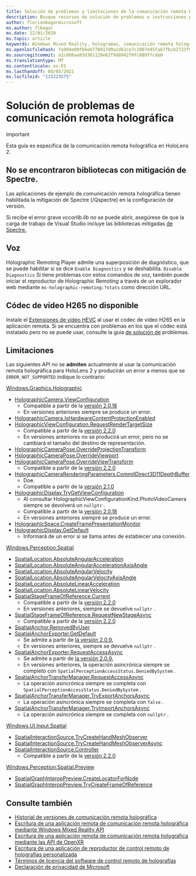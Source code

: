 ```yaml
---
title: Solución de problemas y limitaciones de la comunicación remota holográfica
description: Busque recursos de solución de problemas e instrucciones para la característica de comunicación remota holográfica en HoloLens 2 dispositivos.
author: florianbagarmicrosoft
ms.author: flbagar
ms.date: 12/01/2020
ms.topic: article
keywords: Windows Mixed Reality, hologramas, comunicación remota holográfica, representación remota, representación en red, HoloLens, hologramas remotos, solución de problemas, ayuda, casco de realidad mixta, casco de realidad mixta de Windows, casco de realidad virtual
ms.openlocfilehash: fa984e89fb6eb770917d9a1d62ce7c1007d45fab7fbcb2723f9642ac81814054
ms.sourcegitcommit: a1c086aa83d381129e62f9d8942f0fc889ffcab0
ms.translationtype: MT
ms.contentlocale: es-ES
ms.lasthandoff: 08/05/2021
ms.locfileid: "115223575"
---
```

# <a name="holographic-remoting-troubleshooting"></a>Solución de problemas de comunicación remota holográfica

> [!IMPORTANT]
> Esta guía es específica de la comunicación remota holográfica en HoloLens 2.

## <a name="spectre-mitigated-libraries-not-found"></a>No se encontraron bibliotecas con mitigación de Spectre.

Las aplicaciones de ejemplo de comunicación remota holográfica tienen habilitada la mitigación de Spectre (/Qspectre) en la configuración de versión.

Si recibe el error grave *vccorlib.lib* no se puede abrir, asegúrese de que la carga de trabajo de Visual Studio incluye las bibliotecas mitigadas [de Spectre.](/cpp/build/reference/qspectre)

## <a name="speech"></a>Voz

Holographic Remoting Player admite una superposición de diagnóstico, que se puede habilitar si se dice ```Enable Diagnostics``` y se deshabilita. ```Disable Diagnostics``` Si tiene problemas con estos comandos de voz, también puede iniciar el reproductor de Holographic Remoting a través de un explorador web mediante ```ms-holographic-remoting:?stats``` como dirección URL.

## <a name="h265-video-codec-not-available"></a>Códec de vídeo H265 no disponible

Instale el [Extensiones de vídeo HEVC](https://www.microsoft.com/p/hevc-video-extensions/9nmzlz57r3t7) al usar el códec de vídeo H265 en la aplicación remota. Si se encuentra con problemas en los que el códec está instalado pero no se puede usar, consulte la guía [de solución de](/azure/remote-rendering/resources/troubleshoot#h265-codec-not-available) problemas.

## <a name="limitations"></a>Limitaciones

Las siguientes API no se **admiten** actualmente al usar la comunicación remota holográfica para HoloLens 2 y producirán un error a menos que se ```ERROR_NOT_SUPPORTED``` indique lo contrario:

[Windows.Graphics.Holographic](/uwp/api/windows.graphics.holographic)

* [HolographicCamera.ViewConfiguration](/uwp/api/windows.graphics.holographic.holographiccamera.viewconfiguration)
  - Compatible a partir de la [versión 2.0.18](holographic-remoting-version-history.md#v2.0.18)
  - En versiones anteriores siempre se produce un error.
* [HolographicCamera.IsHardwareContentProtectionEnabled](/uwp/api/windows.graphics.holographic.holographiccamera.ishardwarecontentprotectionenabled#Windows_Graphics_Holographic_HolographicCamera_IsHardwareContentProtectionEnabled)
* [HolographicViewConfiguration.RequestRenderTargetSize](/uwp/api/windows.graphics.holographic.holographicviewconfiguration.requestrendertargetsize#Windows_Graphics_Holographic_HolographicViewConfiguration_RequestRenderTargetSize_Windows_Foundation_Size_)
  - Compatible a partir de la [versión 2.2.0](holographic-remoting-version-history.md#v2.2.0)
  - En versiones anteriores no se producirá un error, pero no se cambiará el tamaño del destino de representación.
* [HolographicCameraPose.OverrideProjectionTransform](/uwp/api/windows.graphics.holographic.holographiccamerapose.overrideprojectiontransform)
* [HolographicCameraPose.OverrideViewport](/uwp/api/windows.graphics.holographic.holographiccamerapose.overrideviewport)
* [HolographicCameraPose.OverrideViewTransform](/uwp/api/windows.graphics.holographic.holographiccamerapose.overrideviewtransform)
  - Compatible a partir de la [versión 2.2.0](holographic-remoting-version-history.md#v2.2.0)
* [HolographicCameraRenderingParameters.CommitDirect3D11DepthBuffer](/uwp/api/windows.graphics.holographic.holographiccamerarenderingparameters.commitdirect3d11depthbuffer#Windows_Graphics_Holographic_HolographicCameraRenderingParameters_CommitDirect3D11DepthBuffer_Windows_Graphics_DirectX_Direct3D11_IDirect3DSurface_)
  - Doe.
  - Compatible a partir de la [versión 2.1.0](holographic-remoting-version-history.md#v2.1.0)
* [HolographicDisplay.TryGetViewConfiguration](/uwp/api/windows.graphics.holographic.holographicdisplay.trygetviewconfiguration)
  - Al consultar HolographicViewConfigurationKind.PhotoVideoCamera siempre se devolverá un ```nullptr``` .
  - Compatible a partir de la [versión 2.0.18](holographic-remoting-version-history.md#v2.0.18)
  - En versiones anteriores siempre se produce un error.
* [HolographicSpace.CreateFramePresentationMonitor](/uwp/api/windows.graphics.holographic.holographicspace.createframepresentationmonitor)
* [HolographicDisplay.GetDefault](/uwp/api/windows.graphics.holographic.holographicdisplay.getdefault#Windows_Graphics_Holographic_HolographicDisplay_GetDefault)
  - Informará de un error si se llama antes de establecer una conexión.


[Windows.Perception.Spatial](/uwp/api/windows.perception.spatial)

* [SpatialLocation.AbsoluteAngularAcceleration](/uwp/api/windows.perception.spatial.spatiallocation.absoluteangularacceleration)
* [SpatialLocation.AbsoluteAngularAccelerationAxisAngle](/uwp/api/windows.perception.spatial.spatiallocation.absoluteangularaccelerationaxisangle)
* [SpatialLocation.AbsoluteAngularVelocity](/uwp/api/windows.perception.spatial.spatiallocation.absoluteangularvelocity)
* [SpatialLocation.AbsoluteAngularVelocityAxisAngle](/uwp/api/windows.perception.spatial.spatiallocation.absoluteangularvelocityaxisangle)
* [SpatialLocation.AbsoluteLinearAcceleration](/uwp/api/windows.perception.spatial.spatiallocation.absolutelinearacceleration)
* [SpatialLocation.AbsoluteLinearVelocity](/uwp/api/windows.perception.spatial.spatiallocation.absolutelinearvelocity)
* [SpatialStageFrameOfReference.Current](/uwp/api/windows.perception.spatial.spatialstageframeofreference.current)
  - Compatible a partir de la [versión 2.2.0](holographic-remoting-version-history.md#v2.2.0)
  - En versiones anteriores, siempre se devuelve ```nullptr``` .
* [SpatialStageFrameOfReference.RequestNewStageAsync](/uwp/api/windows.perception.spatial.spatialstageframeofreference.requestnewstageasync)
  - Compatible a partir de la [versión 2.2.0](holographic-remoting-version-history.md#v2.2.0)
* [SpatialAnchor.RemovedByUser](/uwp/api/windows.perception.spatial.spatialanchor.removedbyuser)
* [SpatialAnchorExporter.GetDefault](/uwp/api/windows.perception.spatial.spatialanchorexporter.getdefault
)
  - Se admite a partir de [la versión 2.0.9.](holographic-remoting-version-history.md#v2.0.9) 
  - En versiones anteriores, siempre se devuelve ```nullptr``` . 
* [SpatialAnchorExporter.RequestAccessAsync](/uwp/api/windows.perception.spatial.spatialanchorexporter.requestaccessasync
)
  - Se admite a partir de [la versión 2.0.9.](holographic-remoting-version-history.md#v2.0.9) 
  - En versiones anteriores, la operación asincrónica siempre se completó con ```SpatialPerceptionAccessStatus.DeniedBySystem``` .
* [SpatialAnchorTransferManager.RequestAccessAsync](/uwp/api/windows.perception.spatial.spatialanchortransfermanager.requestaccessasync#Windows_Perception_Spatial_SpatialAnchorTransferManager_RequestAccessAsync)
  - La operación asincrónica siempre se completa con ```SpatialPerceptionAccessStatus.DeniedBySystem``` .
* [SpatialAnchorTransferManager.TryExportAnchorsAsync](/uwp/api/windows.perception.spatial.spatialanchortransfermanager.tryexportanchorsasync#Windows_Perception_Spatial_SpatialAnchorTransferManager_TryExportAnchorsAsync_Windows_Foundation_Collections_IIterable_Windows_Foundation_Collections_IKeyValuePair_System_String_Windows_Perception_Spatial_SpatialAnchor___Windows_Storage_Streams_IOutputStream_)
  - La operación asincrónica siempre se completa con ```false``` .
* [SpatialAnchorTransferManager.TryImportAnchorsAsync](/uwp/api/windows.perception.spatial.spatialanchortransfermanager.tryimportanchorsasync
)
  - La operación asincrónica siempre se completa con ```nullptr``` .

[Windows.UI.Input.Spatial](/uwp/api/windows.ui.input.spatial)

* [SpatialInteractionSource.TryCreateHandMeshObserver](/uwp/api/windows.ui.input.spatial.spatialinteractionsource.trycreatehandmeshobserver#Windows_UI_Input_Spatial_SpatialInteractionSource_TryCreateHandMeshObserver)
* [SpatialInteractionSource.TryCreateHandMeshObserverAsync](/uwp/api/windows.ui.input.spatial.spatialinteractionsource.trycreatehandmeshobserverasync)
* [SpatialInteractionSource.Controller](/uwp/api/windows.ui.input.spatial.spatialinteractionsource.controller#Windows_UI_Input_Spatial_SpatialInteractionSource_Controller)
  - Compatible a partir de la [versión 2.2.0](holographic-remoting-version-history.md#v2.2.0)

[Windows.Perception.Spatial.Preview](/uwp/api/windows.perception.spatial.preview)

* [SpatialGraphInteropPreview.CreateLocatorForNode](/uwp/api/windows.perception.spatial.preview.spatialgraphinteroppreview.createlocatorfornode)
* [SpatialGraphInteropPreview.TryCreateFrameOfReference](/uwp/api/windows.perception.spatial.preview.spatialgraphinteroppreview.trycreateframeofreference)

## <a name="see-also"></a>Consulte también
* [Historial de versiones de comunicación remota holográfica](holographic-remoting-version-history.md)
* [Escritura de una aplicación remota de comunicación remota holográfica mediante Windows Mixed Reality API](holographic-remoting-create-remote-wmr.md)
* [Escritura de una aplicación remota de comunicación remota holográfica mediante las API de OpenXR](holographic-remoting-create-remote-openxr.md)
* [Escritura de una aplicación de reproductor de control remoto de holografías personalizada](holographic-remoting-create-player.md)
* [Términos de licencia del software de control remoto de holografías](/legal/mixed-reality/microsoft-holographic-remoting-software-license-terms)
* [Declaración de privacidad de Microsoft](https://go.microsoft.com/fwlink/?LinkId=521839)